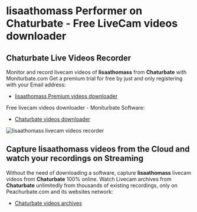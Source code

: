 # lisaathomass Performer on Chaturbate - Free LiveCam videos downloader

## Chaturbate Live Videos Recorder

Monitor and record livecam videos of **lisaathomass** from **Chaturbate** with Moniturbate.com
Get a premium trial for free by just and only registering with your Email address:
* [lisaathomass Premium videos downloader](https://moniturbate.com/request-demo-licence-key.html)

Free livecam videos downloader - Moniturbate Software:
* [Chaturbate videos downloader](https://moniturbate.com/moniturbate-download-software.html)

![lisaathomass livecam videos recorder](https://peachurnet.com/templates/moniturbate-software.png)


## Capture lisaathomass videos from the Cloud and watch your recordings on Streaming

Without the need of downloading a software, capture **lisaathomass** livecam videos from **Chaturbate** 100% online.
Watch Livecam archives from **Chaturbate** unlimitedly from thousands of existing recordings, only on Peachurbate.com and its websites network:
* [Chaturbate videos archives](https://peachurnet.com/)